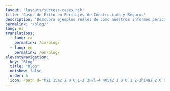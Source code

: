 ```yaml
---
layout: 'layouts/success-cases.njk'
title: 'Casos de Éxito en Peritajes de Construcción y Seguros'
description: 'Descubra ejemplos reales de cómo nuestros informes periciales han resuelto conflictos y fundamentado reclamaciones en Barcelona.'
permalink: '/blog/'
lang: es
translations:
  - lang: ca
    permalink: /ca/blog/
  - lang: en
    permalink: /en/blog/
eleventyNavigation:
  key: "Blog"
  title: "Blog"
  notshow: false
  order: 5
  icon: <path d="M21 15a2 2 0 0 1-2 2H7l-4 4V5a2 2 0 0 1 2-2h14a2 2 0 0 1 2 2z"/>
---
```


